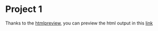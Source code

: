 # Project 1

Thanks to the [htmlpreview](https://github.com/htmlpreview/htmlpreview.github.com), you can preview the html output in this [link](https://htmlpreview.github.io/?https://github.com/serchgiles/Coursera/blob/master/Reproducible%20Research/Project1/project1.html)
